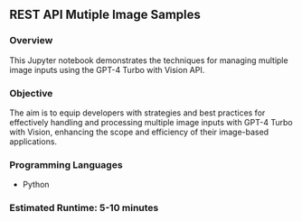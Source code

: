 
## REST API Mutiple Image Samples

### Overview

This Jupyter notebook demonstrates the techniques for managing multiple image inputs using the GPT-4 Turbo with Vision API.

### Objective

The aim is to equip developers with strategies and best practices for effectively handling and processing multiple image inputs with GPT-4 Turbo with Vision, enhancing the scope and efficiency of their image-based applications.

### Programming Languages
 - Python

### Estimated Runtime: 5-10 minutes